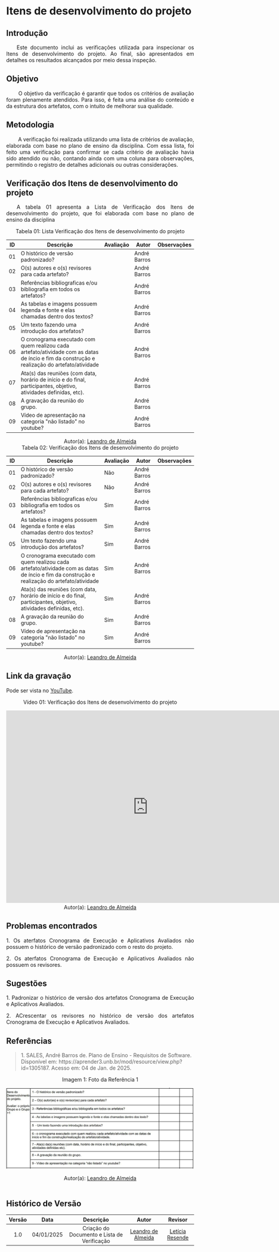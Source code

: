 # Itens de desenvolvimento do projeto

## Introdução
<p align="justify">
&emsp;&emsp;Este documento inclui as verificações utilizada para inspecionar os Itens de desenvolvimento do projeto. Ao final, são apresentados em detalhes os resultados alcançados por meio dessa inspeção.
</p>

## Objetivo
<p align="justify">
&emsp;&emsp; O objetivo da verificação é garantir que todos os critérios de avaliação foram plenamente atendidos. Para isso, é feita uma análise do conteúdo e da estrutura dos artefatos, com o intuito de melhorar sua qualidade.
</p>

## Metodologia
<p align="justify">
&emsp;&emsp; A verificação foi realizada utilizando uma lista de critérios de avaliação, elaborada com base no plano de ensino da disciplina. Com essa lista, foi feito uma verificação para confirmar se cada critério de avaliação havia sido atendido ou não, contando ainda com uma coluna para observações, permitindo o registro de detalhes adicionais ou outras considerações.</p>


## Verificação dos Itens de desenvolvimento do projeto
<p align="justify">
&emsp;&emsp;A tabela 01 apresenta a Lista de Verificação dos Itens de desenvolvimento do projeto, que foi elaborada com base no plano de ensino da disciplina
</p>

<center>Tabela 01: Lista Verificação dos Itens de desenvolvimento do projeto</center>

| **ID** | **Descrição** | **Avaliação** | **Autor**      | **Observações** |
|--------|---------------|---------------|----------------|-----------------|
| 01     | O histórico de versão padronizado? |   | André Barros   |  |
| 02     | O(s) autores e o(s) revisores para cada artefato? |  | André Barros   |  |
| 03     | Referências bibliograficas e/ou bibliografia em todos os artefatos?  |  | André Barros   |  |
| 04     | As tabelas e imagens possuem legenda e fonte e elas chamadas dentro dos textos? |  | André Barros   |  |
| 05     | Um texto fazendo uma introdução dos artefatos? |  | André Barros |  
| 06     | O cronograma executado com quem realizou cada artefato/atividade com as datas de íncio e fim da construção e realização do artefato/atividade  |  | André Barros |  |
| 07     | Ata(s) das reuniões (com data, horário de início e do final, participantes, objetivo, atividades definidas, etc). |  | André Barros | |
| 08     | A gravação da reunião do grupo. |  | André Barros |  |
| 09     | Vídeo de apresentação na categoria "não listado" no youtube? |  | André Barros   |  |  

<center>
 Autor(a): <a href="https://github.com/jmarquees" target = "_blank">Leandro de Almeida</a></h6>
</center>

<center>Tabela 02: Verificação dos Itens de desenvolvimento do projeto</center>

| **ID** | **Descrição** | **Avaliação** | **Autor**      | **Observações** |
|--------|---------------|---------------|----------------|-----------------|
| 01     | O histórico de versão padronizado? | Não | André Barros   |  |
| 02     | O(s) autores e o(s) revisores para cada artefato? | Não | André Barros   |  |
| 03     | Referências bibliograficas e/ou bibliografia em todos os artefatos?  | Sim| André Barros   |  |
| 04     | As tabelas e imagens possuem legenda e fonte e elas chamadas dentro dos textos? | Sim | André Barros |  |
| 05     | Um texto fazendo uma introdução dos artefatos? | Sim | André Barros |  |  
| 06     | O cronograma executado com quem realizou cada artefato/atividade com as datas de íncio e fim da construção e realização do artefato/atividade  | Sim | André Barros |  |
| 07     | Ata(s) das reuniões (com data, horário de início e do final, participantes, objetivo, atividades definidas, etc). | Sim | André Barros |  |
| 08     | A gravação da reunião do grupo. | Sim | André Barros |  |
| 09     | Vídeo de apresentação na categoria "não listado" no youtube? | Sim | André Barros   |  |  

<center>
 Autor(a): <a href="https://github.com/leomitx10" target = "_blank">Leandro de Almeida</a></h6>
</center>

## Link da gravação
Pode ser vista no [YouTube](https://youtu.be/wgZ2OCly4CU?si=t85IUPGAGaajwCja).</p>

<center>
    <p>Vídeo 01: Verificação dos Itens de desenvolvimento do projeto</p>
    <iframe width="760" height="515" src="https://www.youtube.com/embed/wgZ2OCly4CU?si=t85IUPGAGaajwCja" title="YouTube video player" frameborder="0" allow="accelerometer; autoplay; clipboard-write; encrypted-media; gyroscope; picture-in-picture; web-share" referrerpolicy="strict-origin-when-cross-origin" allowfullscreen></iframe>
</center>

<center>
    Autor(a): <a href="https://github.com/leomitx10" target = "_blank">Leandro de Almeida</a></h6>
</center>

## Problemas encontrados

<p align="justify">1. Os aterfatos Cronograma de Execução e Aplicativos Avaliados não possuem o histórico de versão padronizado com o resto do projeto.</p>

<p align="justify">2. Os aterfatos Cronograma de Execução e Aplicativos Avaliados não possuem os revisores.</p>

## Sugestões

<p align="justify">1. Padronizar o histórico de versão dos artefatos Cronograma de Execução e Aplicativos Avaliados.

<p align="justify">2. ACrescentar os revisores no histórico de versão dos artefatos Cronograma de Execução e Aplicativos Avaliados.

<br>

## Referências

> <p id="1">1. SALES, André Barros de. Plano de Ensino - Requisitos de Software. Disponível em: https://aprender3.unb.br/mod/resource/view.php?id=1305187. Acesso em: 04 de Jan. de 2025.

<center> <figcaption>Imagem 1: Foto da Referência 1</figcaption></center>

<center>

![alt text](../../assets/refimg.jpeg)

</center>

 </p><center>Autor(a): <a href="https://github.com/leomitx10" target = "_blank">Leandro de Almeida</a></h6></center>
<br>

## Histórico de Versão

| Versão |    Data    |      Descrição       |  Autor  | Revisor |
| :----: | :--------: | :------------------: | :-----: | :-----: |
|  1.0   | 04/01/2025 | Criação do Documento e Lista de Verificação | [Leandro de Almeida](https://github.com/leomitx10) | [Letícia Resende](https://github.com/LeticiaResende23) |
